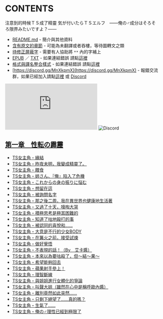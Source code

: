 # CONTENTS

注意到的時候ＴＳ成了精靈
気が付いたらＴＳエルフ　――俺の♂成分はそろそろ限界みたいですよ？――


- [README.md](README.md) - 簡介與其他資料
- [含有原文的章節](ja.md) - 可能為未翻譯或者吞樓，等待圖轉文之類
- [待修正屏蔽字](%E5%BE%85%E4%BF%AE%E6%AD%A3%E5%B1%8F%E8%94%BD%E5%AD%97.md) - 需要有人協助將 `**` 內的字補上
- [EPUB](https://gitlab.com/demonovel/epub-txt/blob/master/syosetu_out/%E6%B3%A8%E6%84%8F%E5%88%B0%E7%9A%84%E6%99%82%E5%80%99%EF%BC%B4%EF%BC%B3%E6%88%90%E4%BA%86%E7%B2%BE%E9%9D%88.epub) ／ [TXT](https://gitlab.com/demonovel/epub-txt/blob/master/syosetu_out/out/%E6%B3%A8%E6%84%8F%E5%88%B0%E7%9A%84%E6%99%82%E5%80%99%EF%BC%B4%EF%BC%B3%E6%88%90%E4%BA%86%E7%B2%BE%E9%9D%88.out.txt) - 如果連結錯誤 請點[這裡](https://gitlab.com/demonovel/epub-txt/blob/master)
- [格式與譯名整合樣式](https://github.com/bluelovers/node-novel/blob/master/lib/locales/%E6%B3%A8%E6%84%8F%E5%88%B0%E7%9A%84%E6%99%82%E5%80%99%EF%BC%B4%EF%BC%B3%E6%88%90%E4%BA%86%E7%B2%BE%E9%9D%88.ts) - 如果連結錯誤 請點[這裡](https://github.com/bluelovers/node-novel/tree/master/lib/locales)
- [https://discord.gg/MnXkpmX](https://discord.gg/MnXkpmX) - 報錯交流群，如果已經加入請點[這裡](https://discordapp.com/channels/467794087769014273/467794088285175809) 或 [Discord](https://discordapp.com/channels/@me)


![導航目錄](https://chart.apis.google.com/chart?cht=qr&chs=150x150&chl=https://gitee.com/bluelovers/novel/tree/master/syosetu_out/注意到的時候ＴＳ成了精靈/導航目錄.md)  ![Discord](https://chart.apis.google.com/chart?cht=qr&chs=150x150&chl=https://discord.gg/MnXkpmX)




## [第一章　性転の霹靂](00000_%E7%AC%AC%E4%B8%80%E7%AB%A0%E3%80%80%E6%80%A7%E8%BB%A2%E3%81%AE%E9%9C%B9%E9%9D%82)

- [TS女主角・緣結](00000_%E7%AC%AC%E4%B8%80%E7%AB%A0%E3%80%80%E6%80%A7%E8%BB%A2%E3%81%AE%E9%9C%B9%E9%9D%82/00010_TS%E5%A5%B3%E4%B8%BB%E8%A7%92%E3%83%BB%E7%B7%A3%E7%B5%90.txt)
- [TS女主角・昨夜未明，我變成精靈了。](00000_%E7%AC%AC%E4%B8%80%E7%AB%A0%E3%80%80%E6%80%A7%E8%BB%A2%E3%81%AE%E9%9C%B9%E9%9D%82/00020_TS%E5%A5%B3%E4%B8%BB%E8%A7%92%E3%83%BB%E6%98%A8%E5%A4%9C%E6%9C%AA%E6%98%8E%EF%BC%8C%E6%88%91%E8%AE%8A%E6%88%90%E7%B2%BE%E9%9D%88%E4%BA%86%E3%80%82.txt)
- [TS女主角・餵食](00000_%E7%AC%AC%E4%B8%80%E7%AB%A0%E3%80%80%E6%80%A7%E8%BB%A2%E3%81%AE%E9%9C%B9%E9%9D%82/00030_TS%E5%A5%B3%E4%B8%BB%E8%A7%92%E3%83%BB%E9%A4%B5%E9%A3%9F.txt)
- [TS女主角・姉さん、『俺』陷入了危機](00000_%E7%AC%AC%E4%B8%80%E7%AB%A0%E3%80%80%E6%80%A7%E8%BB%A2%E3%81%AE%E9%9C%B9%E9%9D%82/00040_TS%E5%A5%B3%E4%B8%BB%E8%A7%92%E3%83%BB%E5%A7%89%E3%81%95%E3%82%93%E3%80%81%E3%80%8E%E4%BF%BA%E3%80%8F%E9%99%B7%E5%85%A5%E4%BA%86%E5%8D%B1%E6%A9%9F.txt)
- [TS女主角・これからの身の振りに悩む](00000_%E7%AC%AC%E4%B8%80%E7%AB%A0%E3%80%80%E6%80%A7%E8%BB%A2%E3%81%AE%E9%9C%B9%E9%9D%82/00050_TS%E5%A5%B3%E4%B8%BB%E8%A7%92%E3%83%BB%E3%81%93%E3%82%8C%E3%81%8B%E3%82%89%E3%81%AE%E8%BA%AB%E3%81%AE%E6%8C%AF%E3%82%8A%E3%81%AB%E6%82%A9%E3%82%80.txt)
- [TS女主角・想留在這](00000_%E7%AC%AC%E4%B8%80%E7%AB%A0%E3%80%80%E6%80%A7%E8%BB%A2%E3%81%AE%E9%9C%B9%E9%9D%82/00060_TS%E5%A5%B3%E4%B8%BB%E8%A7%92%E3%83%BB%E6%83%B3%E7%95%99%E5%9C%A8%E9%80%99.txt)
- [TS女主角・被詢問名字](00000_%E7%AC%AC%E4%B8%80%E7%AB%A0%E3%80%80%E6%80%A7%E8%BB%A2%E3%81%AE%E9%9C%B9%E9%9D%82/00070_TS%E5%A5%B3%E4%B8%BB%E8%A7%92%E3%83%BB%E8%A2%AB%E8%A9%A2%E5%95%8F%E5%90%8D%E5%AD%97.txt)
- [TS女主角・那之後二周，我在異世界也健康地生活著](00000_%E7%AC%AC%E4%B8%80%E7%AB%A0%E3%80%80%E6%80%A7%E8%BB%A2%E3%81%AE%E9%9C%B9%E9%9D%82/00080_TS%E5%A5%B3%E4%B8%BB%E8%A7%92%E3%83%BB%E9%82%A3%E4%B9%8B%E5%BE%8C%E4%BA%8C%E5%91%A8%EF%BC%8C%E6%88%91%E5%9C%A8%E7%95%B0%E4%B8%96%E7%95%8C%E4%B9%9F%E5%81%A5%E5%BA%B7%E5%9C%B0%E7%94%9F%E6%B4%BB%E8%91%97.txt)
- [TS女主角・又過了十天，嚎啕大哭](00000_%E7%AC%AC%E4%B8%80%E7%AB%A0%E3%80%80%E6%80%A7%E8%BB%A2%E3%81%AE%E9%9C%B9%E9%9D%82/00090_TS%E5%A5%B3%E4%B8%BB%E8%A7%92%E3%83%BB%E5%8F%88%E9%81%8E%E4%BA%86%E5%8D%81%E5%A4%A9%EF%BC%8C%E5%9A%8E%E5%95%95%E5%A4%A7%E5%93%AD.txt)
- [TS女主角・積極思考是極其困難的](00000_%E7%AC%AC%E4%B8%80%E7%AB%A0%E3%80%80%E6%80%A7%E8%BB%A2%E3%81%AE%E9%9C%B9%E9%9D%82/00100_TS%E5%A5%B3%E4%B8%BB%E8%A7%92%E3%83%BB%E7%A9%8D%E6%A5%B5%E6%80%9D%E8%80%83%E6%98%AF%E6%A5%B5%E5%85%B6%E5%9B%B0%E9%9B%A3%E7%9A%84.txt)
- [TS女主角・知道了咕地毆打的事](00000_%E7%AC%AC%E4%B8%80%E7%AB%A0%E3%80%80%E6%80%A7%E8%BB%A2%E3%81%AE%E9%9C%B9%E9%9D%82/00110_TS%E5%A5%B3%E4%B8%BB%E8%A7%92%E3%83%BB%E7%9F%A5%E9%81%93%E4%BA%86%E5%92%95%E5%9C%B0%E6%AF%86%E6%89%93%E7%9A%84%E4%BA%8B.txt)
- [TS女主角・被認同的喜悅和……](00000_%E7%AC%AC%E4%B8%80%E7%AB%A0%E3%80%80%E6%80%A7%E8%BB%A2%E3%81%AE%E9%9C%B9%E9%9D%82/00120_TS%E5%A5%B3%E4%B8%BB%E8%A7%92%E3%83%BB%E8%A2%AB%E8%AA%8D%E5%90%8C%E7%9A%84%E5%96%9C%E6%82%85%E5%92%8C%E2%80%A6%E2%80%A6.txt)
- [TS女主角・大意是不行的少女BODY](00000_%E7%AC%AC%E4%B8%80%E7%AB%A0%E3%80%80%E6%80%A7%E8%BB%A2%E3%81%AE%E9%9C%B9%E9%9D%82/00130_TS%E5%A5%B3%E4%B8%BB%E8%A7%92%E3%83%BB%E5%A4%A7%E6%84%8F%E6%98%AF%E4%B8%8D%E8%A1%8C%E7%9A%84%E5%B0%91%E5%A5%B3BODY.txt)
- [TS女主角・在篝火之前，接受試煉](00000_%E7%AC%AC%E4%B8%80%E7%AB%A0%E3%80%80%E6%80%A7%E8%BB%A2%E3%81%AE%E9%9C%B9%E9%9D%82/00140_TS%E5%A5%B3%E4%B8%BB%E8%A7%92%E3%83%BB%E5%9C%A8%E7%AF%9D%E7%81%AB%E4%B9%8B%E5%89%8D%EF%BC%8C%E6%8E%A5%E5%8F%97%E8%A9%A6%E7%85%89.txt)
- [TS女主角・做好覺悟](00000_%E7%AC%AC%E4%B8%80%E7%AB%A0%E3%80%80%E6%80%A7%E8%BB%A2%E3%81%AE%E9%9C%B9%E9%9D%82/00150_TS%E5%A5%B3%E4%B8%BB%E8%A7%92%E3%83%BB%E5%81%9A%E5%A5%BD%E8%A6%BA%E6%82%9F.txt)
- [TS女主角・不表現的話！（By　艾卡醬）](00000_%E7%AC%AC%E4%B8%80%E7%AB%A0%E3%80%80%E6%80%A7%E8%BB%A2%E3%81%AE%E9%9C%B9%E9%9D%82/00160_TS%E5%A5%B3%E4%B8%BB%E8%A7%92%E3%83%BB%E4%B8%8D%E8%A1%A8%E7%8F%BE%E7%9A%84%E8%A9%B1%EF%BC%81%EF%BC%88By%E3%80%80%E8%89%BE%E5%8D%A1%E9%86%AC%EF%BC%89.txt)
- [TS女主角・本來以為要咕殺了，但～結～果～](00000_%E7%AC%AC%E4%B8%80%E7%AB%A0%E3%80%80%E6%80%A7%E8%BB%A2%E3%81%AE%E9%9C%B9%E9%9D%82/00170_TS%E5%A5%B3%E4%B8%BB%E8%A7%92%E3%83%BB%E6%9C%AC%E4%BE%86%E4%BB%A5%E7%82%BA%E8%A6%81%E5%92%95%E6%AE%BA%E4%BA%86%EF%BC%8C%E4%BD%86%EF%BD%9E%E7%B5%90%EF%BD%9E%E6%9E%9C%EF%BD%9E.txt)
- [TS女主角・希望能夠回去](00000_%E7%AC%AC%E4%B8%80%E7%AB%A0%E3%80%80%E6%80%A7%E8%BB%A2%E3%81%AE%E9%9C%B9%E9%9D%82/00180_TS%E5%A5%B3%E4%B8%BB%E8%A7%92%E3%83%BB%E5%B8%8C%E6%9C%9B%E8%83%BD%E5%A4%A0%E5%9B%9E%E5%8E%BB.txt)
- [TS女主角・蘋果射手參上！](00000_%E7%AC%AC%E4%B8%80%E7%AB%A0%E3%80%80%E6%80%A7%E8%BB%A2%E3%81%AE%E9%9C%B9%E9%9D%82/00190_TS%E5%A5%B3%E4%B8%BB%E8%A7%92%E3%83%BB%E8%98%8B%E6%9E%9C%E5%B0%84%E6%89%8B%E5%8F%83%E4%B8%8A%EF%BC%81.txt)
- [TS女主角・理智斷線](00000_%E7%AC%AC%E4%B8%80%E7%AB%A0%E3%80%80%E6%80%A7%E8%BB%A2%E3%81%AE%E9%9C%B9%E9%9D%82/00200_TS%E5%A5%B3%E4%B8%BB%E8%A7%92%E3%83%BB%E7%90%86%E6%99%BA%E6%96%B7%E7%B7%9A.txt)
- [TS女主角・與姐姐進行女體化的爭論](00000_%E7%AC%AC%E4%B8%80%E7%AB%A0%E3%80%80%E6%80%A7%E8%BB%A2%E3%81%AE%E9%9C%B9%E9%9D%82/00210_TS%E5%A5%B3%E4%B8%BB%E8%A7%92%E3%83%BB%E8%88%87%E5%A7%90%E5%A7%90%E9%80%B2%E8%A1%8C%E5%A5%B3%E9%AB%94%E5%8C%96%E7%9A%84%E7%88%AD%E8%AB%96.txt)
- [TS女主角・叫聲大姐（雖然在心中是稱呼歐內醬）](00000_%E7%AC%AC%E4%B8%80%E7%AB%A0%E3%80%80%E6%80%A7%E8%BB%A2%E3%81%AE%E9%9C%B9%E9%9D%82/00220_TS%E5%A5%B3%E4%B8%BB%E8%A7%92%E3%83%BB%E5%8F%AB%E8%81%B2%E5%A4%A7%E5%A7%90%EF%BC%88%E9%9B%96%E7%84%B6%E5%9C%A8%E5%BF%83%E4%B8%AD%E6%98%AF%E7%A8%B1%E5%91%BC%E6%AD%90%E5%85%A7%E9%86%AC%EF%BC%89.txt)
- [TS女主角・離別竟然如此突然……](00000_%E7%AC%AC%E4%B8%80%E7%AB%A0%E3%80%80%E6%80%A7%E8%BB%A2%E3%81%AE%E9%9C%B9%E9%9D%82/00230_TS%E5%A5%B3%E4%B8%BB%E8%A7%92%E3%83%BB%E9%9B%A2%E5%88%A5%E7%AB%9F%E7%84%B6%E5%A6%82%E6%AD%A4%E7%AA%81%E7%84%B6%E2%80%A6%E2%80%A6.txt)
- [TS女主角・只剩下絕望了……真的嗎？](00000_%E7%AC%AC%E4%B8%80%E7%AB%A0%E3%80%80%E6%80%A7%E8%BB%A2%E3%81%AE%E9%9C%B9%E9%9D%82/00240_TS%E5%A5%B3%E4%B8%BB%E8%A7%92%E3%83%BB%E5%8F%AA%E5%89%A9%E4%B8%8B%E7%B5%95%E6%9C%9B%E4%BA%86%E2%80%A6%E2%80%A6%E7%9C%9F%E7%9A%84%E5%97%8E%EF%BC%9F.txt)
- [TS女主角・生氣了……](00000_%E7%AC%AC%E4%B8%80%E7%AB%A0%E3%80%80%E6%80%A7%E8%BB%A2%E3%81%AE%E9%9C%B9%E9%9D%82/00250_TS%E5%A5%B3%E4%B8%BB%E8%A7%92%E3%83%BB%E7%94%9F%E6%B0%A3%E4%BA%86%E2%80%A6%E2%80%A6.txt)
- [TS女主角・俺の♂理性已經到極限了](00000_%E7%AC%AC%E4%B8%80%E7%AB%A0%E3%80%80%E6%80%A7%E8%BB%A2%E3%81%AE%E9%9C%B9%E9%9D%82/00260_TS%E5%A5%B3%E4%B8%BB%E8%A7%92%E3%83%BB%E4%BF%BA%E3%81%AE%E2%99%82%E7%90%86%E6%80%A7%E5%B7%B2%E7%B6%93%E5%88%B0%E6%A5%B5%E9%99%90%E4%BA%86.txt)

